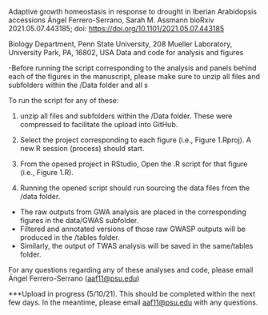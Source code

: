 Adaptive growth homeostasis in response to drought in Iberian Arabidopsis accessions
Ángel Ferrero-Serrano, Sarah M. Assmann
bioRxiv 2021.05.07.443185; doi: https://doi.org/10.1101/2021.05.07.443185 

Biology Department, Penn State University, 208 Mueller Laboratory, University Park, PA, 16802, USA
Data and code for analysis and figures

-Before running the script corresponding to the analysis and panels behind each of the figures in the manuscript, please make sure to unzip all files and subfolders within the /Data folder and all s

To run the script for any of these:

1. unzip all files and subfolders within the /Data folder. These were compressed to facilitate the upload into GitHub.

2. Select the project corresponding to each figure (i.e., Figure 1.Rproj). A new R session (process) should start.

3. From the opened project in RStudio, Open the .R script for that figure (i.e., Figure 1.R).

4. Running the opened script should run sourcing the data files from the /data folder.

- The raw outputs from GWA analysis are placed in the corresponding figures in the data/GWAS subfolder.
- Filtered and annotated versions of those raw GWASP outputs will be produced in the /tables folder.
- Similarly, the output of TWAS analysis will be saved in the same/tables folder.

For any questions regarding any of these analyses and code, please email Ángel Ferrero-Serrano (aaf11@psu.edu)


***Upload in progress (5/10/21). This should be completed within the next few days. In the meantime, please email aaf11@psu.edu with any questions.
